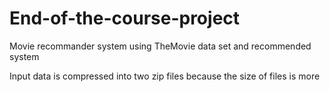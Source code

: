 # End-of-the-course-project
Movie recommander system using TheMovie data set and recommended system

Input data is compressed into two zip files because the size of files is more
